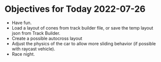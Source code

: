 # Objectives for Today 2022-07-26

- Have fun.
- Load a layout of cones from track builder file, or save the temp layout json from Track Builder.
- Create a possible autocross layout
- Adjust the physics of the car to allow more sliding behavior (if possible with raycast vehicle).
- Race night.
